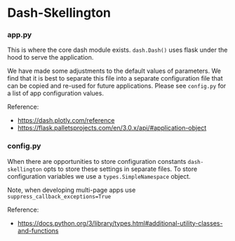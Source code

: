 # Dash-Skellington


### app.py 

This is where the core dash module exists. `dash.Dash()` uses flask
under the hood to serve the application.

We have made some adjustments to the default values of parameters. We
find that it is best to separate this file into a separate
configuration file that can be copied and re-used for future
applications. Please see `config.py` for a list of app configuration
values.


Reference: 
- https://dash.plotly.com/reference
- https://flask.palletsprojects.com/en/3.0.x/api/#application-object


### config.py

When there are opportunities to store configuration constants
`dash-skellington` opts to store these settings in separate files. To
store configuration variables we use a `types.SimpleNamespace` object.

Note, when developing multi-page apps use `suppress_callback_exceptions=True`

Reference: 
- https://docs.python.org/3/library/types.html#additional-utility-classes-and-functions
